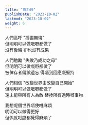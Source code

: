 ```yaml
---
title: "無力感"
publishDate: "2023-10-02"
lastmod: "2023-10-02"
weight: 6
---
```


人們高呼 "搏盡無悔"<br/>
但明明可以做嘅嘢都做了<br/>
沒有後悔 卻也沒有成果<br/>

人們勉勵 "失敗乃成功之母"<br/>
但明明可以做嘅嘢都做了<br/>
被倖存者偏誤遺忘 得唔到回應嘅堅持<br/>

人們相信 "改變世界由改變自己開始"<br/>
但明明可以做嘅嘢都做了<br/>
還未能與所有人為敵 替換所有過時嘅事物<br/>

我想呢個世界唔使咁麻煩<br/>
明明可以做得更好<br/>
但係就咁諗都覺得麻煩了<br/>

